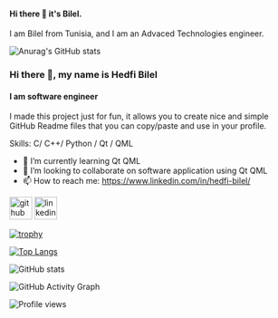 #### Hi there 👋 it's Bilel.

I am Bilel from Tunisia, and I am an Advaced Technologies engineer.


![Anurag's GitHub stats](https://github-readme-stats.vercel.app/api?username=HEDFI-Bilel&show_icons=true&theme=dark)
<!--
**HEDFI-Bilel/HEDFI-Bilel** is a ✨ _special_ ✨ repository because its `README.md` (this file) appears on your GitHub profile.

Here are some ideas to get you started:

- 🔭 I’m currently working on ...
- 🌱 I’m currently learning ...
- 👯 I’m looking to collaborate on ...
- 🤔 I’m looking for help with ...
- 💬 Ask me about ...
- 📫 How to reach me: ...
- 😄 Pronouns: ...
- ⚡ Fun fact: ...
-->
### Hi there 👋, my name is Hedfi Bilel
#### I am software engineer 
I made this project just for fun, it allows you to create nice and simple GitHub Readme files that you can copy/paste and use in your profile.

Skills: C/ C++/ Python / Qt / QML

- 🌱 I’m currently learning Qt QML  
- 👯 I’m looking to collaborate on software application using Qt QML 
- 📫 How to reach me: https://www.linkedin.com/in/hedfi-bilel/ 


[<img src='https://cdn.jsdelivr.net/npm/simple-icons@3.0.1/icons/github.svg' alt='github' height='40'>](https://github.com/https://github.com/HEDFI-Bilel)  [<img src='https://cdn.jsdelivr.net/npm/simple-icons@3.0.1/icons/linkedin.svg' alt='linkedin' height='40'>](https://www.linkedin.com/in/https://www.linkedin.com/in/hedfi-bilel//)  

[![trophy](https://github-profile-trophy.vercel.app/?username=https://github.com/HEDFI-Bilel/HEDFI-Bilel)](https://github.com/HEDFI-Bilel/github-profile-trophy)

[![Top Langs](https://github-readme-stats.vercel.app/api/top-langs/?username=https://github.com/HEDFI-Bilel/HEDFI-Bilel)](https://github.com/HEDFI-Bilel/github-readme-stats)

![GitHub stats](https://github-readme-stats.vercel.app/api?username=https://github.com/HEDFI-Bilel/HEDFI-Bilel&show_icons=true&count_private=true)  

![GitHub Activity Graph](https://activity-graph.herokuapp.com/graph?username=https://github.com/HEDFI-Bilel/HEDFI-Bilel)  

![Profile views](https://gpvc.arturio.dev/https://github.com/HEDFI-Bilel/HEDFI-Bilel)  
